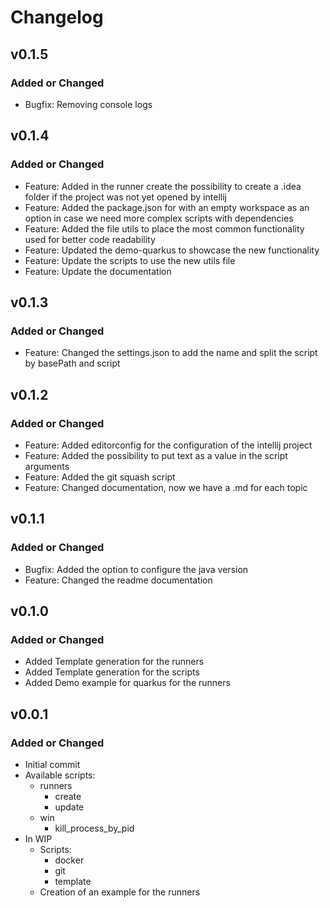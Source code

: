 # Changelog

## v0.1.5
### Added or Changed
- Bugfix: Removing console logs

## v0.1.4
### Added or Changed
- Feature: Added in the runner create the possibility to create a .idea folder if the project was not yet opened by intellij
- Feature: Added the package.json for with an empty workspace as an option in case we need more complex scripts with dependencies
- Feature: Added the file utils to place the most common functionality used for better code readability
- Feature: Updated the demo-quarkus to showcase the new functionality
- Feature: Update the scripts to use the new utils file
- Feature: Update the documentation

## v0.1.3
### Added or Changed
- Feature: Changed the settings.json to add the name and split the script by basePath and script

## v0.1.2
### Added or Changed
- Feature: Added editorconfig for the configuration of the intellij project
- Feature: Added the possibility to put text as a value in the script arguments
- Feature: Added the git squash script
- Feature: Changed documentation, now we have a .md for each topic

## v0.1.1
### Added or Changed
- Bugfix: Added the option to configure the java version
- Feature: Changed the readme documentation

## v0.1.0
### Added or Changed
- Added Template generation for the runners
- Added Template generation for the scripts
- Added Demo example for quarkus for the runners

## v0.0.1
### Added or Changed
- Initial commit
- Available scripts:
  - runners
    - create
    - update
  - win
    - kill_process_by_pid
- In WIP
  - Scripts:
    - docker
    - git
    - template
  - Creation of an example for the runners
